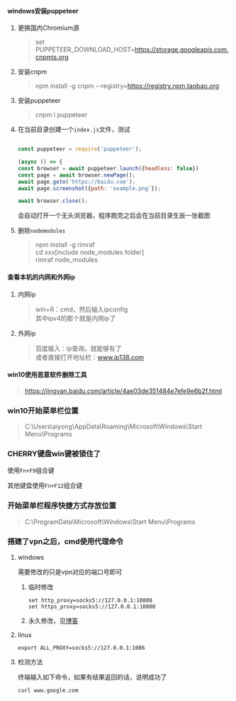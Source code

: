 <!--
 * @Date: 2021-06-12 18:31:22
 * @LastEditors: Lq
 * @LastEditTime: 2022-01-12 18:35:04
 * @FilePath: \learnningNotes\windows\index.md
-->
#### windows安装puppeteer
1. 更换国内Chromium源

    > set	PUPPETEER_DOWNLOAD_HOST=https://storage.googleapis.com.cnpmjs.org

2. 安装cnpm

    > npm install -g cnpm --registry=https://registry.npm.taobao.org

3. 安装puppeteer

    > cnpm i puppeteer

4. 在当前目录创建一个`index.js`文件，测试

    ```js

    const puppeteer = require('puppeteer');
    
    (async () => {
    const browser = await puppeteer.launch({headless: false})
    const page = await browser.newPage();
    await page.goto('https://baidu.com');
    await page.screenshot({path: 'example.png'});
    
    await browser.close();
    ```

    会自动打开一个无头浏览器，程序跑完之后会在当前目录生辰一张截图

5. 删除`nodemodules`

    > npm install -g rimraf    
    > cd xxx[include node_modules folder]  
    > rimraf node_modules  

#### 查看本机的内网和外网ip

1. 内网ip

    > win+R：cmd，然后输入ipconfig  
    > 其中ipv4的那个就是内网ip了

2. 外网ip

    > 百度输入：ip查询，就能够有了  
    > 或者直接打开地址栏：www.ip138.com


#### win10使用恶意软件删除工具

> https://jingyan.baidu.com/article/4ae03de351484e7efe9e6b2f.html

### win10开始菜单栏位置

> C:\Users\aiyong\AppData\Roaming\Microsoft\Windows\Start Menu\Programs

### CHERRY键盘win键被锁住了

使用`Fn+F9`组合键

其他键盘使用`Fn+F12`组合键

### 开始菜单栏程序快捷方式存放位置

> C:\ProgramData\Microsoft\Windows\Start Menu\Programs

### 搭建了vpn之后，cmd使用代理命令

1. windows

    需要修改的只是vpn对应的端口号即可

    1. 临时修改

        ```shell
        set http_proxy=socks5://127.0.0.1:10808
        set https_proxy=socks5://127.0.0.1:10808
        ```

    2. 永久修改，见[博客](https://www.jianshu.com/p/1c37903dd09d)


2. linux

    ```shell
    export ALL_PROXY=socks5://127.0.0.1:1086
    ```

3. 检测方法

    终端输入如下命令，如果有结果返回的话，说明成功了
    ```shell
    curl www.google.com
    ```
